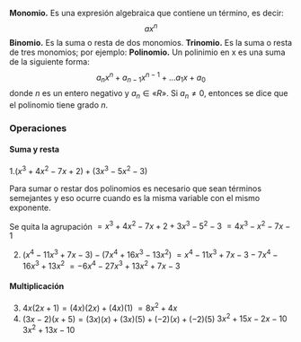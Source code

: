 **Monomio.** Es una expresión algebraica que contiene un término, es decir:
$$ax^n$$
**Binomio.** Es la suma o resta de dos monomios.
**Trinomio.** Es la suma o resta de tres monomios; por ejemplo:
**Polinomio.** Un polinimio en x es una suma de la siguiente forma:
$$a_nx^n+a_{n-1}x^{n-1}+...a_1x+a_0$$
donde $n$ es un entero negativo y $a_n \in «R»$. Si $a_n \ne 0$, entonces se dice que el polinomio tiene grado $n$.

### Operaciones
#### Suma y resta
1.$(x^3+4x^2-7x+2)+(3x^3-5x^2-3)$

Para sumar o restar dos polinomios es necesario que sean términos semejantes y eso ocurre cuando es la misma variable con el mismo exponente.

Se quita la agrupación
$=x^3+4x^2-7x+2+3x^3-5^2-3$
$=4x^3-x^2-7x-1$

2. $(x^4-11x^3+7x-3)-(7x^4+16x^3-13x^2)$
$=x^4-11x^3+7x-3-7x^4-16x^3+13x^2$
$=-6x^4-27x^3+13x^2+7x-3$
#### Multiplicación
3. $4x(2x+1)=(4x)(2x)+(4x)(1)$
$=8x^2+4x$
4. $(3x-2)(x+5)=(3x)(x)+(3x)(5)+(-2)(x)+(-2)(5)$
$3x^2+15x-2x-10$
$3x^2+13x-10$
